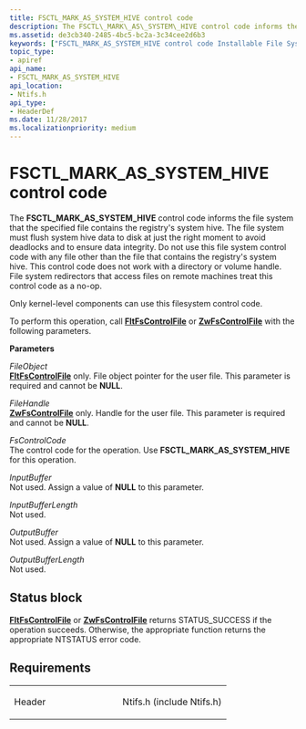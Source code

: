 ```yaml
---
title: FSCTL_MARK_AS_SYSTEM_HIVE control code
description: The FSCTL\_MARK\_AS\_SYSTEM\_HIVE control code informs the file system that the specified file contains the registry's system hive.
ms.assetid: de3cb340-2485-4bc5-bc2a-3c34cee2d6b3
keywords: ["FSCTL_MARK_AS_SYSTEM_HIVE control code Installable File System Drivers"]
topic_type:
- apiref
api_name:
- FSCTL_MARK_AS_SYSTEM_HIVE
api_location:
- Ntifs.h
api_type:
- HeaderDef
ms.date: 11/28/2017
ms.localizationpriority: medium
---
```


# FSCTL\_MARK\_AS\_SYSTEM\_HIVE control code


The **FSCTL\_MARK\_AS\_SYSTEM\_HIVE** control code informs the file system that the specified file contains the registry's system hive. The file system must flush system hive data to disk at just the right moment to avoid deadlocks and to ensure data integrity. Do not use this file system control code with any file other than the file that contains the registry's system hive. This control code does not work with a directory or volume handle. File system redirectors that access files on remote machines treat this control code as a no-op.

Only kernel-level components can use this filesystem control code.

To perform this operation, call [**FltFsControlFile**](https://msdn.microsoft.com/library/windows/hardware/ff542988) or [**ZwFsControlFile**](https://msdn.microsoft.com/library/windows/hardware/ff566462) with the following parameters.

**Parameters**

<a href="" id="fileobject"></a>*FileObject*  
[**FltFsControlFile**](https://msdn.microsoft.com/library/windows/hardware/ff542988) only. File object pointer for the user file. This parameter is required and cannot be **NULL**.

<a href="" id="filehandle"></a>*FileHandle*  
[**ZwFsControlFile**](https://msdn.microsoft.com/library/windows/hardware/ff566462) only. Handle for the user file. This parameter is required and cannot be **NULL**.

<a href="" id="fscontrolcode"></a>*FsControlCode*  
The control code for the operation. Use **FSCTL\_MARK\_AS\_SYSTEM\_HIVE** for this operation.

<a href="" id="inputbuffer"></a>*InputBuffer*  
Not used. Assign a value of **NULL** to this parameter.

<a href="" id="inputbufferlength"></a>*InputBufferLength*  
Not used.

<a href="" id="outputbuffer"></a>*OutputBuffer*  
Not used. Assign a value of **NULL** to this parameter.

<a href="" id="outputbufferlength"></a>*OutputBufferLength*  
Not used.

Status block
------------

[**FltFsControlFile**](https://msdn.microsoft.com/library/windows/hardware/ff542988) or [**ZwFsControlFile**](https://msdn.microsoft.com/library/windows/hardware/ff566462) returns STATUS\_SUCCESS if the operation succeeds. Otherwise, the appropriate function returns the appropriate NTSTATUS error code.

Requirements
------------

<table>
<colgroup>
<col width="50%" />
<col width="50%" />
</colgroup>
<tbody>
<tr class="odd">
<td align="left"><p>Header</p></td>
<td align="left">Ntifs.h (include Ntifs.h)</td>
</tr>
</tbody>
</table>

 

 





